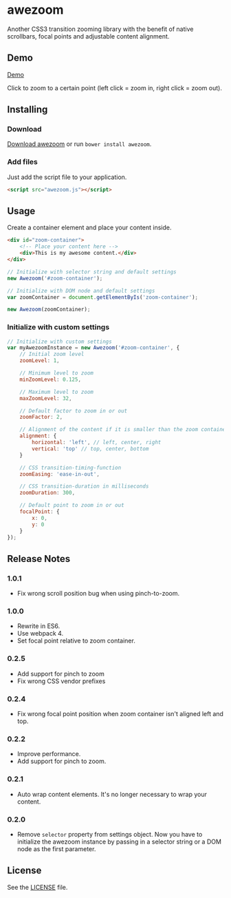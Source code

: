 # awezoom

Another CSS3 transition zooming library with the benefit of native scrollbars, focal points and adjustable content alignment. 

## Demo
[Demo](https://johannulbrich.github.io/awezoom/)

Click to zoom to a certain point (left click = zoom in, right click = zoom out). 

## Installing

### Download
[Download awezoom](https://github.com/JohannUlbrich/awezoom/archive/master.zip) or run `bower install awezoom`.

### Add files
Just add the script file to your application.

```html
<script src="awezoom.js"></script>
```

## Usage
Create a container element and place your content inside.

```html
<div id="zoom-container">
    <!-- Place your content here -->
    <div>This is my awesome content.</div>
</div>
```

```js
// Initialize with selector string and default settings
new Awezoom('#zoom-container');
```

```js
// Initialize with DOM node and default settings
var zoomContainer = document.getElementByIs('zoom-container');

new Awezoom(zoomContainer);
```

### Initialize with custom settings

```js
// Initialize with custom settings
var myAwezoomInstance = new Awezoom('#zoom-container', {
    // Initial zoom level
    zoomLevel: 1,

    // Minimum level to zoom
    minZoomLevel: 0.125,

    // Maximum level to zoom
    maxZoomLevel: 32,

    // Default factor to zoom in or out
    zoomFactor: 2,

    // Alignment of the content if it is smaller than the zoom container
    alignment: {
        horizontal: 'left', // left, center, right
        vertical: 'top' // top, center, bottom
    }

    // CSS transition-timing-function
    zoomEasing: 'ease-in-out',

    // CSS transition-duration in milliseconds
    zoomDuration: 300,

    // Default point to zoom in or out
    focalPoint: {
        x: 0,
        y: 0
    }
});
```

## Release Notes

### 1.0.1

* Fix wrong scroll position bug when using pinch-to-zoom. 

### 1.0.0

* Rewrite in ES6.
* Use webpack 4.
* Set focal point relative to zoom container.

### 0.2.5

* Add support for pinch to zoom
* Fix wrong CSS vendor prefixes 

### 0.2.4

* Fix wrong focal point position when zoom container isn't aligned left and top.

### 0.2.2

* Improve performance.
* Add support for pinch to zoom.

### 0.2.1

* Auto wrap content elements. It's no longer necessary to wrap your content. 

### 0.2.0

* Remove `selector` property from settings object. Now you have to initialize the awezoom instance by passing in a selector string or a DOM node as the first parameter. 

## License
See the [LICENSE](https://github.com/JohannUlbrich/awezoom/blob/master/LICENSE) file.

